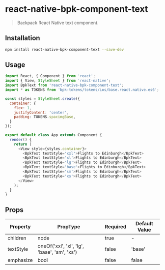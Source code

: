 # react-native-bpk-component-text

> Backpack React Native text component.

## Installation

```sh
npm install react-native-bpk-component-text --save-dev
```

## Usage

```js
import React, { Component } from 'react';
import { View, StyleSheet } from 'react-native';
import BpkText from 'react-native-bpk-component-text';
import * as TOKENS from 'bpk-tokens/tokens/ios/base.react.native.es6';

const styles = StyleSheet.create({
  container: {
    flex: 1,
    justifyContent: 'center',
    padding: TOKENS.spacingBase,
  }
});

export default class App extends Component {
  render() {
    return (
      <View style={styles.container}>
        <BpkText textStyle='xxl'>Flights to Edinburgh</BpkText>
        <BpkText textStyle='xl'>Flights to Edinburgh</BpkText>
        <BpkText textStyle='lg'>Flights to Edinburgh</BpkText>
        <BpkText textStyle='base'>Flights to Edinburgh</BpkText>
        <BpkText textStyle='sm'>Flights to Edinburgh</BpkText>
        <BpkText textStyle='xs'>Flights to Edinburgh</BpkText>
      </View>
    );
  }
}
```

## Props

| Property    | PropType                                     | Required | Default Value |
| ----------- | -------------------------------------------- | -------- | ------------- |
| children    | node                                         | true     | -             |
| textStyle   | oneOf('xxl', 'xl', 'lg', 'base', 'sm', 'xs') | false    | 'base'        |
| emphasize   | bool                                         | false    | false         |
